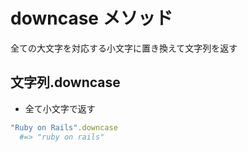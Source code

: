 # downcase メソッド
全ての大文字を対応する小文字に置き換えて文字列を返す
  
## 文字列.downcase
- 全て小文字で返す

```rb
"Ruby on Rails".downcase
  #=> "ruby on rails"
```

